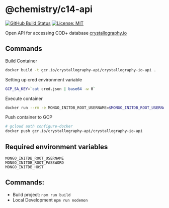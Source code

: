 # @chemistry/c14-api
[![GitHub Build Status](https://github.com/chemistry/c14-api/workflows/CI/badge.svg)](https://github.com/chemistry/c14-api/actions?query=workflow%3ACI)
[![License: MIT](https://img.shields.io/badge/License-MIT-gren.svg)](https://opensource.org/licenses/MIT)

Open API for accessing COD+ database [crystallography.io](https://crystallography.io/)
## Commands
Build Container
```bash
docker build -t gcr.io/crystallography-api/crystallography-io-api .
```

Setting up cred environment variable
```bash
GCP_SA_KEY=`cat cred.json | base64 -w 0`
```

Execute container
```bash
docker run --rm -e MONGO_INITDB_ROOT_USERNAME=$MONGO_INITDB_ROOT_USERNAME -e MONGO_INITDB_ROOT_PASSWORD=$MONGO_INITDB_ROOT_PASSWORD -e GCP_SA_KEY=$GCP_SA_KEY -e MONGO_INITDB_HOST=$MONGO_INITDB_HOST --name api gcr.io/crystallography-api/crystallography-io-api
```

Push container to GCP
```bash
# gcloud auth configure-docker
docker push gcr.io/crystallography-api/crystallography-io-api
```

## Required environment variables
    MONGO_INITDB_ROOT_USERNAME
    MONGO_INITDB_ROOT_PASSWORD
    MONGO_INITDB_HOST
## Commands:
  * Build project: `npm run build`
  * Local Development `npm run nodemon`
